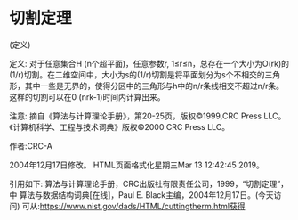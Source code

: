# 切割定理


(定义)



定义:
对于任意集合H (n个超平面)，任意参数r, 1≤r≤n，总存在一个大小为O(rk)的(1/r)切割。在二维空间中，大小为s的(1/r)切割是将平面划分为s个不相交的三角形，其中一些是无界的，使得分区中的三角形与h中的n/r条线相交不超过n/r条。这样的切割可以在0 (nrk-1)时间内计算出来。



注意:
摘自《算法与计算理论手册》，第20-25页，版权©1999,CRC Press LLC。《计算机科学、工程与技术词典》版权©2000 CRC Press LLC。


作者:CRC-A







2004年12月17日修改。
HTML页面格式化星期三Mar 13 12:42:45 2019。



引用如下:
算法与计算理论手册，CRC出版社有限责任公司，1999，“切割定理”，中
算法与数据结构词典[在线]，Paul E. Black主编，2004年12月17日。(今天访问)
可从:https://www.nist.gov/dads/HTML/cuttingtherm.html获得